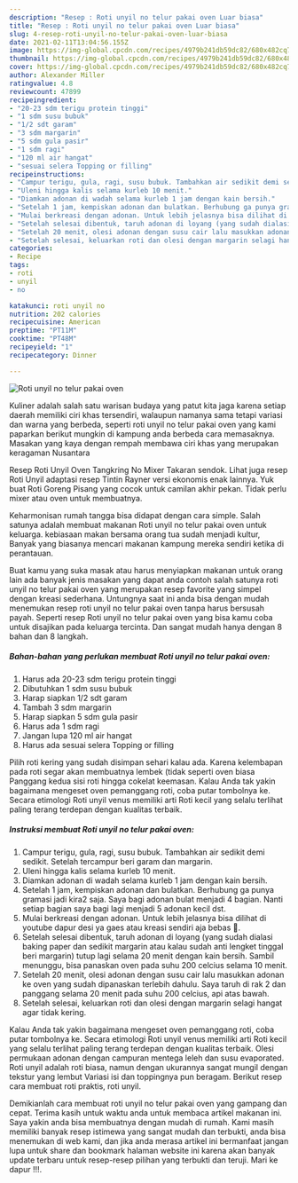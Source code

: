 ```yaml
---
description: "Resep : Roti unyil no telur pakai oven Luar biasa"
title: "Resep : Roti unyil no telur pakai oven Luar biasa"
slug: 4-resep-roti-unyil-no-telur-pakai-oven-luar-biasa
date: 2021-02-11T13:04:56.155Z
image: https://img-global.cpcdn.com/recipes/4979b241db59dc82/680x482cq70/roti-unyil-no-telur-pakai-oven-foto-resep-utama.jpg
thumbnail: https://img-global.cpcdn.com/recipes/4979b241db59dc82/680x482cq70/roti-unyil-no-telur-pakai-oven-foto-resep-utama.jpg
cover: https://img-global.cpcdn.com/recipes/4979b241db59dc82/680x482cq70/roti-unyil-no-telur-pakai-oven-foto-resep-utama.jpg
author: Alexander Miller
ratingvalue: 4.8
reviewcount: 47899
recipeingredient:
- "20-23 sdm terigu protein tinggi"
- "1 sdm susu bubuk"
- "1/2 sdt garam"
- "3 sdm margarin"
- "5 sdm gula pasir"
- "1 sdm ragi"
- "120 ml air hangat"
- "sesuai selera Topping or filling"
recipeinstructions:
- "Campur terigu, gula, ragi, susu bubuk. Tambahkan air sedikit demi sedikit. Setelah tercampur beri garam dan margarin."
- "Uleni hingga kalis selama kurleb 10 menit."
- "Diamkan adonan di wadah selama kurleb 1 jam dengan kain bersih."
- "Setelah 1 jam, kempiskan adonan dan bulatkan. Berhubung ga punya gramasi jadi kira2 saja. Saya bagi adonan bulat menjadi 4 bagian. Nanti setiap bagian saya bagi lagi menjadi 5 adonan kecil dst."
- "Mulai berkreasi dengan adonan. Untuk lebih jelasnya bisa dilihat di youtube dapur desi ya gaes atau kreasi sendiri aja bebas 😬."
- "Setelah selesai dibentuk, taruh adonan di loyang (yang sudah dialasi baking paper dan sedikit margarin atau kalau sudah anti lengket tinggal beri margarin) tutup lagi selama 20 menit dengan kain bersih. Sambil menunggu, bisa panaskan oven pada suhu 200 celcius selama 10 menit."
- "Setelah 20 menit, olesi adonan dengan susu cair lalu masukkan adonan ke oven yang sudah dipanaskan terlebih dahulu. Saya taruh di rak 2 dan panggang selama 20 menit pada suhu 200 celcius, api atas bawah."
- "Setelah selesai, keluarkan roti dan olesi dengan margarin selagi hangat agar tidak kering."
categories:
- Recipe
tags:
- roti
- unyil
- no

katakunci: roti unyil no 
nutrition: 202 calories
recipecuisine: American
preptime: "PT11M"
cooktime: "PT48M"
recipeyield: "1"
recipecategory: Dinner

---
```



![Roti unyil no telur pakai oven](https://img-global.cpcdn.com/recipes/4979b241db59dc82/680x482cq70/roti-unyil-no-telur-pakai-oven-foto-resep-utama.jpg)

Kuliner adalah salah satu warisan budaya yang patut kita jaga karena setiap daerah memiliki ciri khas tersendiri, walaupun namanya sama tetapi variasi dan warna yang berbeda, seperti roti unyil no telur pakai oven yang kami paparkan berikut mungkin di kampung anda berbeda cara memasaknya. Masakan yang kaya dengan rempah membawa ciri khas yang merupakan keragaman Nusantara

Resep Roti Unyil Oven Tangkring No Mixer Takaran sendok. Lihat juga resep Roti Unyil adaptasi resep Tintin Rayner versi ekonomis enak lainnya. Yuk buat Roti Goreng Pisang yang cocok untuk camilan akhir pekan. Tidak perlu mixer atau oven untuk membuatnya.

Keharmonisan rumah tangga bisa didapat dengan cara simple. Salah satunya adalah membuat makanan Roti unyil no telur pakai oven untuk keluarga. kebiasaan makan bersama orang tua sudah menjadi kultur, Banyak yang biasanya mencari makanan kampung mereka sendiri ketika di perantauan.

Buat kamu yang suka masak atau harus menyiapkan makanan untuk orang lain ada banyak jenis masakan yang dapat anda contoh salah satunya roti unyil no telur pakai oven yang merupakan resep favorite yang simpel dengan kreasi sederhana. Untungnya saat ini anda bisa dengan mudah menemukan resep roti unyil no telur pakai oven tanpa harus bersusah payah.
Seperti resep Roti unyil no telur pakai oven yang bisa kamu coba untuk disajikan pada keluarga tercinta. Dan sangat mudah hanya dengan 8 bahan dan 8 langkah.


<!--inarticleads1-->

##### Bahan-bahan yang perlukan membuat Roti unyil no telur pakai oven:

1. Harus ada 20-23 sdm terigu protein tinggi
1. Dibutuhkan 1 sdm susu bubuk
1. Harap siapkan 1/2 sdt garam
1. Tambah 3 sdm margarin
1. Harap siapkan 5 sdm gula pasir
1. Harus ada 1 sdm ragi
1. Jangan lupa 120 ml air hangat
1. Harus ada sesuai selera Topping or filling


Pilih roti kering yang sudah disimpan sehari kalau ada. Karena kelembapan pada roti segar akan membuatnya lembek (tidak seperti oven biasa Panggang kedua sisi roti hingga cokelat keemasan. Kalau Anda tak yakin bagaimana mengeset oven pemanggang roti, coba putar tombolnya ke. Secara etimologi Roti unyil venus memiliki arti Roti kecil yang selalu terlihat paling terang terdepan dengan kualitas terbaik. 

<!--inarticleads2-->

##### Instruksi membuat  Roti unyil no telur pakai oven:

1. Campur terigu, gula, ragi, susu bubuk. Tambahkan air sedikit demi sedikit. Setelah tercampur beri garam dan margarin.
1. Uleni hingga kalis selama kurleb 10 menit.
1. Diamkan adonan di wadah selama kurleb 1 jam dengan kain bersih.
1. Setelah 1 jam, kempiskan adonan dan bulatkan. Berhubung ga punya gramasi jadi kira2 saja. Saya bagi adonan bulat menjadi 4 bagian. Nanti setiap bagian saya bagi lagi menjadi 5 adonan kecil dst.
1. Mulai berkreasi dengan adonan. Untuk lebih jelasnya bisa dilihat di youtube dapur desi ya gaes atau kreasi sendiri aja bebas 😬.
1. Setelah selesai dibentuk, taruh adonan di loyang (yang sudah dialasi baking paper dan sedikit margarin atau kalau sudah anti lengket tinggal beri margarin) tutup lagi selama 20 menit dengan kain bersih. Sambil menunggu, bisa panaskan oven pada suhu 200 celcius selama 10 menit.
1. Setelah 20 menit, olesi adonan dengan susu cair lalu masukkan adonan ke oven yang sudah dipanaskan terlebih dahulu. Saya taruh di rak 2 dan panggang selama 20 menit pada suhu 200 celcius, api atas bawah.
1. Setelah selesai, keluarkan roti dan olesi dengan margarin selagi hangat agar tidak kering.


Kalau Anda tak yakin bagaimana mengeset oven pemanggang roti, coba putar tombolnya ke. Secara etimologi Roti unyil venus memiliki arti Roti kecil yang selalu terlihat paling terang terdepan dengan kualitas terbaik. Olesi permukaan adonan dengan campuran mentega leleh dan susu evaporated. Roti unyil adalah roti biasa, namun dengan ukurannya sangat mungil dengan tekstur yang lembut Variasi isi dan toppingnya pun beragam. Berikut resep cara membuat roti praktis, roti unyil. 

Demikianlah cara membuat roti unyil no telur pakai oven yang gampang dan cepat. Terima kasih untuk waktu anda untuk membaca artikel makanan ini. Saya yakin anda bisa membuatnya dengan mudah di rumah. Kami masih memiliki banyak resep istimewa yang sangat mudah dan terbukti, anda bisa menemukan di web kami, dan jika anda merasa artikel ini bermanfaat jangan lupa untuk share dan bookmark halaman website ini karena akan banyak update terbaru untuk resep-resep pilihan yang terbukti dan teruji. Mari ke dapur !!!. 
